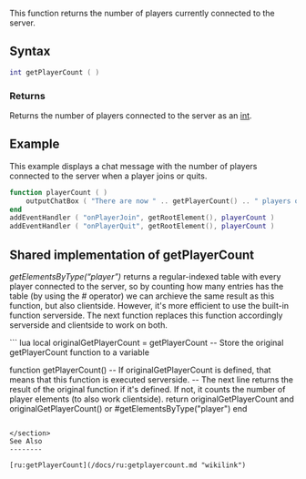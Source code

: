 This function returns the number of players currently connected to the server.

Syntax
------

``` lua
int getPlayerCount ( )
```

### Returns

Returns the number of players connected to the server as an [int](/docs/int.md "wikilink").

Example
-------

This example displays a chat message with the number of players connected to the server when a player joins or quits.

``` lua
function playerCount ( )
    outputChatBox ( "There are now " .. getPlayerCount() .. " players on this server!" )
end
addEventHandler ( "onPlayerJoin", getRootElement(), playerCount )
addEventHandler ( "onPlayerQuit", getRootElement(), playerCount )
```

Shared implementation of getPlayerCount
---------------------------------------

*getElementsByType(“player”)* returns a regular-indexed table with every player connected to the server, so by counting how many entries has the table (by using the *\#* operator) we can archieve the same result as this function, but also clientside. However, it's more efficient to use the built-in function serverside. The next function replaces this function accordingly serverside and clientside to work on both.

<section name="Shared (client and server)" class="both" show="true">
``` lua
local originalGetPlayerCount = getPlayerCount -- Store the original getPlayerCount function to a variable

function getPlayerCount()
    -- If originalGetPlayerCount is defined, that means that this function is executed serverside.
    -- The next line returns the result of the original function if it's defined. If not, it counts the number of player elements (to also work clientside).
    return originalGetPlayerCount and originalGetPlayerCount() or #getElementsByType("player")
end
```

</section>
See Also
--------

[ru:getPlayerCount](/docs/ru:getplayercount.md "wikilink")
